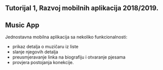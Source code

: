 ## Tutorijal 1, Razvoj mobilnih aplikacija 2018/2019.

## Music App

Jednostavna mobilna aplikacija sa nekoliko funkcionalnosti:
  - prikaz detalja o muzičaru iz liste
  - slanje njegovih detalja
  - preusmjeravanje linka na biografiju i otvaranje pjesama
  - provjera postojanja konekcije.
